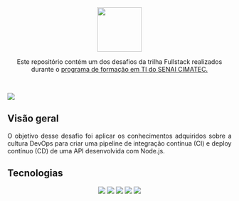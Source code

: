 <div align="center">
<img src="https://user-images.githubusercontent.com/87024844/179623425-fece8b57-9440-4c46-8723-b894a4f304a6.png" width="100">
<p>Este repositório contém um dos desafios da trilha Fullstack realizados durante o <a href="https://portal.formacaoti.senaicimatec.com.br/">programa de formação em TI do SENAI CIMATEC.</a><p>
<br>
</div>
<img src="https://app.travis-ci.com/CamilaTT/desafio-DevOps-API.svg?branch=main">
<h2>Visão geral</h2>
<div align="justify"><p>O objetivo desse desafio foi aplicar os conhecimentos adquiridos sobre a cultura DevOps para criar uma pipeline de integração contínua (CI) e deploy contínuo (CD) de uma API desenvolvida com Node.js.</p></div>

<h2>Tecnologias</h2>
<div align="center">
<img src="https://img.shields.io/static/v1?label=GIT&message=2.35.1.windows.2&color=FF0000&style=for-the-badge">
<img src="https://img.shields.io/static/v1?label=Node.js&message=16.15.1&color=32CD32&style=for-the-badge">
<img src="https://img.shields.io/static/v1?label=Ruby&message=3.1.2p20&color=FF0000&style=for-the-badge">
<img src="https://img.shields.io/static/v1?label=Travis-CI&message=1.11.1&color=F0E68C&style=for-the-badge">
<img src="https://img.shields.io/static/v1?label=Heroku&message=7.53.0&color=8A2BE2&style=for-the-badge">
</div>
	
